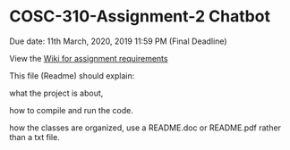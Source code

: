 # COSC-310-Assignment-2 Chatbot
Due date: 11th March, 2020, 2019 11:59 PM (Final Deadline)

View the [Wiki for assignment requirements](https://github.com/sealin-co/COSC-310-Assignment-2-Chatbot/wiki/Assignment-requirements)

This file (Readme) should explain:

what the project is about, 

how to compile and run the code.

how the classes are organized, use a README.doc or README.pdf rather than a txt file.
